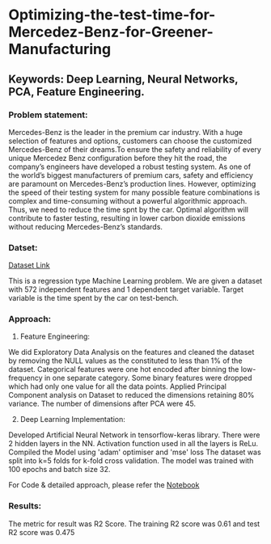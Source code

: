 # Optimizing-the-test-time-for-Mercedez-Benz-for-Greener-Manufacturing

## Keywords: Deep Learning, Neural Networks, PCA, Feature Engineering.

### Problem statement:
Mercedes-Benz is the leader in the premium car industry. With a huge selection of features and options, customers can choose the customized Mercedes-Benz of their dreams.To ensure the safety and reliability of every unique Mercedez Benz configuration before they hit the road, the company’s engineers have developed a robust testing system. As one of the world’s biggest manufacturers of premium cars, safety and efficiency are paramount on Mercedes-Benz’s production lines. However, optimizing the speed of their testing system for many possible feature combinations is complex and time-consuming without a powerful algorithmic approach. Thus, we need to reduce the time spnt by the car. Optimal algorithm will contribute to faster testing, resulting in lower carbon dioxide emissions without reducing Mercedes-Benz’s standards.

### Datset:
[Dataset Link](https://www.kaggle.com/c/mercedes-benz-greener-manufacturing/data)

This is a regression type Machine Learning problem. We are given a dataset with 572 independent features and 1 dependent target variable. Target variable is the time spent by the car on test-bench.

### Approach:

1. Feature Engineering:

We did Exploratory Data Analysis on the features and cleaned the dataset by removing the NULL values as the constituted to less than 1% of the dataset. 
Categorical features were one hot encoded after binning the low-frequency in one separate category. Some binary features were dropped which had only one value for all the data points.
Applied Principal Component analysis on Dataset to reduced the dimensions retaining 80% variance. The number of dimensions after PCA were 45.

2. Deep Learning Implementation:

Developed Artificial Neural Network in tensorflow-keras library. There were 2 hidden layers in the NN. Activation function used in all the layers is ReLu. Compiled the Model using 'adam' optimiser and 'mse' loss  The dataset was split into k=5 folds for k-fold cross validation. The model was trained with 100 epochs and batch size 32. 

For Code & detailed approach, please refer the [Notebook](https://github.com/hrushikesh-shelar/Optimizing-the-test-time-for-Mercedez-Benz-for-Greener-Manufacturing/blob/main/Greener_Manufacturing_Mercedes_Benz_Project.ipynb)

### Results:
The metric for result was R2 Score. The training R2 score was 0.61 and test R2 score was 0.475

